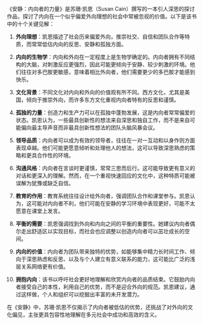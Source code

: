 《安静：内向者的力量》是苏珊·凯恩（Susan Cain）撰写的一本引人深思的探讨作品，探讨了内向在一个似乎偏爱外向理想的社会中常被忽视的价值。以下是该书中的十个关键见解：

1. **外向理想**：凯恩描述了社会历来偏爱外向，推崇社交、自信和团队合作等特质，而常常低估内向的反思、安静和孤独方面。

2. **内向的生物学**：内向和外向在一定程度上是生物学确定的。内向者拥有不同结构的大脑，对刺激反应更强烈，因此可能更倾向于安静、较少刺激的环境。他们往往对多巴胺更敏感，意味着相比外向者，他们需要更少的多巴胺才能感到快乐。

3. **文化背景**：不同文化对内向和外向的价值观有所不同。西方文化，尤其是美国，倾向于推崇外向，而许多东方文化重视内向者特有的反思和谨慎。

4. **孤独的力量**：创造力和生产力可以在孤独中蓬勃发展，这是内向者常常偏爱的状态。凯恩认为，一些最具创新性的想法来自深思和独自工作，而不是来自可能偏向最主导声音而非最具创新性想法的团队头脑风暴会议。

5. **领导品质**：内向者可以成为有效的领导者，往往在一对一互动和以身作则方面表现卓越。他们可能更愿意倾听和处理他人的想法，这可以导致深思熟虑的策略和更具合作性的环境。

6. **沟通风格**：内向者在言谈时更谨慎，常常三思而后行。这可能导致更有意义的对话和更深入的理解。然而，在一个重视快速回应的文化中，这种特质可能被误解为犹豫或缺乏自信。

7. **教育的作用**：教育系统往往设计给外向者，强调团队合作和课堂参与。凯恩认为，这可能对内向者不利，他们可能在安静的学习环境中表现更好，可能不太愿意在课堂上发言。

8. **平衡的需要**：凯恩强调找到外向和内向之间的平衡的重要性。她建议内向者偶尔走出舒适区以实现目标，而社会也应调整以创造内向者可以茁壮成长的空间。

9. **内向的价值**：内向者为团队带来独特的优势，如能够集中精力长时间工作、倾向于深思熟虑和反思、以及与个人建立有意义联系的能力，这可能比广泛的浅层关系网络更有价值。

10. **拥抱内向**：该书以呼吁社会更好地理解和欣赏内向者的品质结束。它鼓励内向者接受自己的本性，利用自己的优势，而不是迎合外向的规范。凯恩建议，通过这样做，个人和组织可以挖掘出丰富的未开发潜力。

在《安静》中，苏珊·凯恩不仅揭示了内向者被低估的优势，还挑战了对外向的文化偏见，主张更具包容性地理解在多元社会中成功和高效的含义。